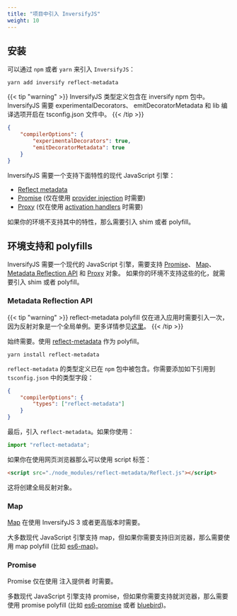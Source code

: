 ```yaml
---
title: "项目中引入 InversifyJS"
weight: 10
---
```


## 安装

可以通过 `npm` 或者 `yarn` 来引入 `InversifyJS`：

```yarn
yarn add inversify reflect-metadata
```

{{< tip "warning" >}}
InversifyJS 类型定义包含在 inversify npm 包中。InversifyJS 需要 experimentalDecorators、 emitDecoratorMetadata 和 lib 编译选项开启在 tsconfig.json 文件中。
{{< /tip >}}

```json
{
    "compilerOptions": {
        "experimentalDecorators": true,
        "emitDecoratorMetadata": true
    }
}
```

InversifyJS 需要一个支持下面特性的现代 JavaScript 引擎：

- [Reflect metadata](https://rbuckton.github.io/reflect-metadata/)
- [Promise](https://developer.mozilla.org/en-US/docs/Web/JavaScript/Reference/Global_Objects/Promise) (仅在使用 [provider injection](https://github.com/inversify/InversifyJS#injecting-a-provider-asynchronous-factory) 时需要)
- [Proxy](https://developer.mozilla.org/en-US/docs/Web/JavaScript/Reference/Global_Objects/Proxy) (仅在使用 [activation handlers](https://github.com/inversify/InversifyJS/blob/master/wiki/activation_handler.md) 时需要)

如果你的环境不支持其中的特性，那么需要引入 shim 或者 polyfill。

## 环境支持和 polyfills

InversifyJS 需要一个现代的 JavaScript 引擎，需要支持 [Promise](https://developer.mozilla.org/en-US/docs/Web/JavaScript/Reference/Global_Objects/Promise)、 [Map](https://developer.mozilla.org/en-US/docs/Web/JavaScript/Reference/Global_Objects/Map)、 [Metadata Reflection API](https://rbuckton.github.io/reflect-metadata/) 和 [Proxy](https://developer.mozilla.org/en-US/docs/Web/JavaScript/Reference/Global_Objects/Proxy) 对象。 如果你的环境不支持这些的化，就需要引入 shim 或者 polyfill。

### Metadata Reflection API

{{< tip "warning" >}}
reflect-metadata polyfill 仅在进入应用时需要引入一次，因为反射对象是一个全局单例。更多详情参见[这里](https://github.com/inversify/InversifyJS/issues/262#issuecomment-227593844)。
{{< /tip >}}

始终需要。使用 [reflect-metadata](https://www.npmjs.com/package/reflect-metadata) 作为 polyfill。

```shell
yarn install reflect-metadata
```

`reflect-metadata` 的类型定义已在 `npm` 包中被包含。你需要添加如下引用到 `tsconfig.json` 中的类型字段：

```json
{
    "compilerOptions": {
        "types": ["reflect-metadata"]
    }
}
```

最后，引入 `reflect-metadata`。如果你使用：

```javascript
import "reflect-metadata";
```

如果你在使用网页浏览器那么可以使用 script 标签：

```HTML
<script src="./node_modules/reflect-metadata/Reflect.js"></script>
```

这将创建全局反射对象。

### Map

[Map](https://developer.mozilla.org/en-US/docs/Web/JavaScript/Reference/Global_Objects/Map) 在使用 InversifyJS 3 或者更高版本时需要。

大多数现代 JavaScript 引擎支持 map，但如果你需要支持旧浏览器，那么需要使用 map polyfill (比如 [es6-map](https://www.npmjs.com/package/es6-map
))。

### Promise

Promise 仅在使用 注入提供者 时需要。

多数现代 JavaScript 引擎支持 promise，但如果你需要支持就浏览器，那么需要使用 promise polyfill (比如 [es6-promise](https://www.npmjs.com/package/es6-map) 或者 [bluebird](https://www.npmjs.com/package/bluebird))。
